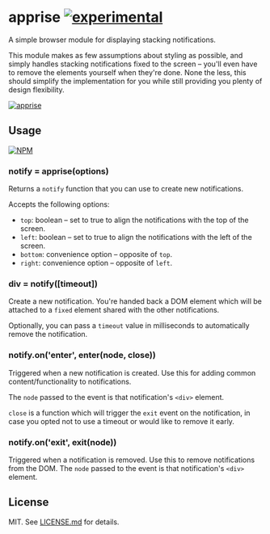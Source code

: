 # apprise [![experimental](http://badges.github.io/stability-badges/dist/experimental.svg)](http://github.com/badges/stability-badges)

A simple browser module for displaying stacking notifications.

This module makes as few assumptions about styling as possible, and simply
handles stacking notifications fixed to the screen – you'll even have to remove
the elements yourself when they're done. None the less, this should simplify the
implementation for you while still providing you plenty of design flexibility.

[![apprise](http://imgur.com/GSKCt0u.png)](http://hughsk.io/apprise)

## Usage

[![NPM](https://nodei.co/npm/apprise.png)](https://nodei.co/npm/apprise/)

### notify = apprise(options)

Returns a `notify` function that you can use to create new notifications.

Accepts the following options:

* `top`: boolean – set to true to align the notifications with the top of the screen.
* `left`: boolean – set to true to align the notifications with the left of the screen.
* `bottom`: convenience option – opposite of `top`.
* `right`: convenience option – opposite of `left`.

### div = notify([timeout])

Create a new notification. You're handed back a DOM element which will be
attached to a `fixed` element shared with the other notifications.

Optionally, you can pass a `timeout` value in milliseconds to automatically
remove the notification.

### notify.on('enter', enter(node, close))

Triggered when a new notification is created. Use this for adding common
content/functionality to notifications.

The `node` passed to the event is that notification's `<div>` element.

`close` is a function which will trigger the `exit` event on the notification,
in case you opted not to use a timeout or would like to remove it early.

### notify.on('exit', exit(node))

Triggered when a notification is removed. Use this to remove notifications
from the DOM. The `node` passed to the event is that notification's `<div>`
element.

## License

MIT. See [LICENSE.md](http://github.com/hughsk/apprise/blob/master/LICENSE.md) for details.
